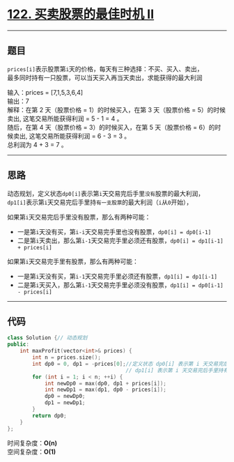 # [122. 买卖股票的最佳时机 II](https://leetcode.cn/problems/best-time-to-buy-and-sell-stock-ii/description/)

---

## 题目

`prices[i]`表示股票第`i`天的价格，每天有三种选择：不买、买入、卖出，  
最多同时持有一只股票，可以当天买入再当天卖出，求能获得的最大利润

输入：prices = [7,1,5,3,6,4]  
输出：7  
解释：在第 2 天（股票价格 = 1）的时候买入，在第 3 天（股票价格 = 5）的时候卖出, 这笔交易所能获得利润 = 5 - 1 = 4 。  
随后，在第 4 天（股票价格 = 3）的时候买入，在第 5 天（股票价格 = 6）的时候卖出, 这笔交易所能获得利润 = 6 - 3 = 3 。  
总利润为 4 + 3 = 7 。  

---

## 思路

动态规划，定义状态`dp0[i]`表示第`i`天交易完后手里`没有`股票的最大利润，  
`dp1[i]`表示第`i`天交易完后手里持`有一支股票`的最大利润（`i`从`0`开始），  

如果第`i`天交易完后手里没有股票，那么有两种可能：

- 一是第`i`天没有买，第`i-i`天交易完手里也没有股票，`dp0[i] = dp0[i-1]`
- 二是第`i`天卖出，那么第`i-1`天交易完手里必须还有股票，`dp0[i] = dp1[i-1] + prices[i]`

如果第`i`天交易完手里有股票，那么有两种可能：

- 一是第`i`天没有买，第`i-1`天交易完手里必须还有股票，`dp1[i] = dp1[i-1]`
- 二是第`i`天买入，那么第`i-1`天交易完手里必须没有股票，`dp1[i] = dp0[i-1] - prices[i]`

---

## 代码

```C++
class Solution {// 动态规划
public:
    int maxProfit(vector<int>& prices) {
        int n = prices.size();
        int dp0 = 0, dp1 = -prices[0];//定义状态 dp0[i] 表示第 i 天交易完后手里没有股票的最大利润，
                                      // dp1[i] 表示第 i 天交易完后手里持有一支股票的最大利润（i 从 0 开始）
        for (int i = 1; i < n; ++i) {
            int newDp0 = max(dp0, dp1 + prices[i]);
            int newDp1 = max(dp1, dp0 - prices[i]);
            dp0 = newDp0;
            dp1 = newDp1;
        }
        return dp0;
    }
};
```

时间复杂度：**O(n)**  
空间复杂度：**O(1)**
